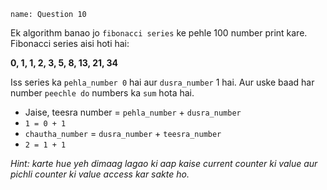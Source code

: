 ```ngMeta
name: Question 10

```

Ek algorithm banao jo `fibonacci series` ke pehle 100 number print kare. Fibonacci series aisi hoti hai:

**0, 1, 1, 2, 3, 5, 8, 13, 21, 34**

Iss series ka `pehla_number 0` hai aur `dusra_number` 1 hai. Aur uske baad har number `peechle do` numbers ka `sum` hota hai.

- Jaise, teesra number = `pehla_number` + `dusra_number`
- `1 = 0 + 1`
- `chautha_number` = `dusra_number` + `teesra_number`
- `2 = 1 + 1`

*Hint: karte hue yeh dimaag lagao ki aap kaise current counter ki value aur pichli counter ki value access kar sakte ho.*
